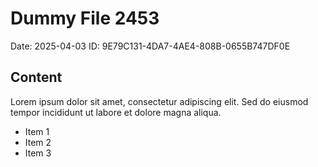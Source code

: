 # Dummy File 2453

Date: 2025-04-03
ID: 9E79C131-4DA7-4AE4-808B-0655B747DF0E

## Content

Lorem ipsum dolor sit amet, consectetur adipiscing elit.
Sed do eiusmod tempor incididunt ut labore et dolore magna aliqua.

* Item 1
* Item 2
* Item 3
